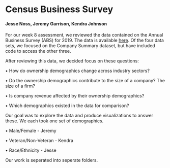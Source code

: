 # Census Business Survey

#### Jesse Noss, Jeremy Garrison, Kendra Johnson

For our week 8 assessment, we reviewed the data contained on the Annual Business Survey (ABS) for 2019. The data is available [here](https://www.census.gov/data/developers/data-sets/abs.2019.html). Of the four data sets, we focused on the Company Summary dataset, but have included code to access the other three.

After reviewing this data, we decided focus on these questions:

•	How do ownership demographics change across industry sectors?

•	Do the ownership demographics contribute to the size of a company? The size of a firm?

•	Is company revenue affected by their ownership demographics?

•	Which demographics existed in the data for comparison?

 Our goal was to explore the data and produce visualizations to answer these. We each took one set of demographics.

•	Male/Female - Jeremy

•	Veteran/Non-Veteran - Kendra

•	Race/Ethnicity - Jesse

Our work is seperated into seperate folders.
